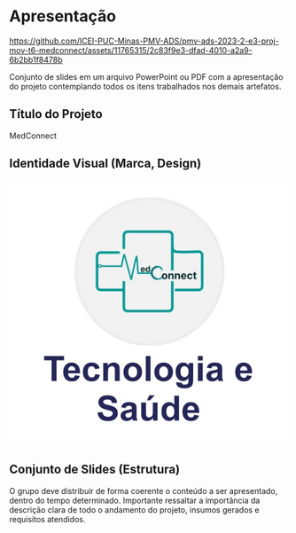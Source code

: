 # Apresentação



https://github.com/ICEI-PUC-Minas-PMV-ADS/pmv-ads-2023-2-e3-proj-mov-t6-medconnect/assets/11765315/2c83f9e3-dfad-4010-a2a9-6b2bb1f8478b



Conjunto de slides em um arquivo PowerPoint ou PDF com a apresentação do projeto contemplando todos os itens trabalhados nos demais artefatos.

## Título do Projeto

MedConnect

## Identidade Visual (Marca, Design)

<img src="https://github.com/ICEI-PUC-Minas-PMV-ADS/pmv-ads-2023-2-e3-proj-mov-t6-medconnect/raw/main/docs/img/Logo.jpg" />

## Conjunto de Slides (Estrutura)

O grupo deve distribuir de forma coerente o conteúdo a ser apresentado, dentro do tempo determinado. Importante ressaltar a importância da descrição clara de todo o andamento do projeto, insumos gerados e requisitos atendidos.

